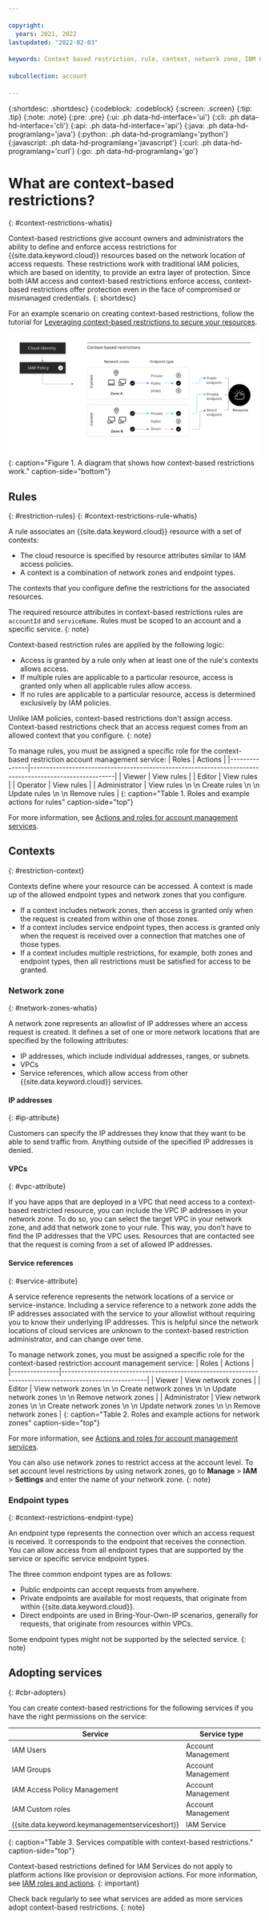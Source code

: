 ```yaml
---

copyright:
  years: 2021, 2022
lastupdated: "2022-02-03"

keywords: Context based restriction, rule, context, network zone, IBM Cloud restrictions, IBM Cloud context restriction, IBM Cloud access, access control, resource access, Cloud Foundry, endpoint type

subcollection: account

---
```


{:shortdesc: .shortdesc}
{:codeblock: .codeblock}
{:screen: .screen}
{:tip: .tip}
{:note: .note}
{:pre: .pre}
{:ui: .ph data-hd-interface='ui'}
{:cli: .ph data-hd-interface='cli'}
{:api: .ph data-hd-interface='api'}
{:java: .ph data-hd-programlang='java'}
{:python: .ph data-hd-programlang='python'}
{:javascript: .ph data-hd-programlang='javascript'}
{:curl: .ph data-hd-programlang='curl'}
{:go: .ph data-hd-programlang='go'}


# What are context-based restrictions?
{: #context-restrictions-whatis}

Context-based restrictions give account owners and administrators the ability to define and enforce access restrictions for {{site.data.keyword.cloud}} resources based on the network location of access requests. These restrictions work with traditional IAM policies, which are based on identity, to provide an extra layer of protection. Since both IAM access and context-based restrictions enforce access, context-based restrictions offer protection even in the face of compromised or mismanaged credentials.
{: shortdesc}

For an example scenario on creating context-based restrictions, follow the tutorial for [Leveraging context-based restrictions to secure your resources](/docs/account?topic=account-context-restrictions-tutorial).

![A diagram that shows how context-based restrictions work.](images/CBR-diagram.svg){: caption="Figure 1. A diagram that shows how context-based restrictions work." caption-side="bottom"}

## Rules
{: #restriction-rules}
{: #context-restrictions-rule-whatis}

A rule associates an {{site.data.keyword.cloud}} resource with a set of contexts: 
* The cloud resource is specified by resource attributes similar to IAM access policies.
* A context is a combination of network zones and endpoint types.

The contexts that you configure define the restrictions for the associated resources.

The required resource attributes in context-based restrictions rules are `accountId` and `serviceName`. Rules must be scoped to an account and a specific service.
{: note}

Context-based restriction rules are applied by the following logic:
* Access is granted by a rule only when at least one of the rule's contexts allows access.
* If multiple rules are applicable to a particular resource, access is granted only when all applicable rules allow access.
* If no rules are applicable to a particular resource, access is determined exclusively by IAM policies.

Unlike IAM policies, context-based restrictions don't assign access. Context-based restrictions check that an access request comes from an allowed context that you configure. 
{: note}

To manage rules, you must be assigned a specific role for the context-based restriction account management service: 
| Roles         | Actions                                                                                                |
|---------------|--------------------------------------------------------------------------------------------------------|
| Viewer        | View rules   |
| Editor        | View rules   |
| Operator      | View rules   |
| Administrator | View rules   \n  \n Create rules   \n  \n Update rules   \n  \n Remove rules  |
{: caption="Table 1. Roles and example actions for rules" caption-side="top"}

For more information, see [Actions and roles for account management services](/docs/account?topic=account-account-services&interface=ui).

## Contexts 
{: #restriction-context}

Contexts define where your resource can be accessed. A context is made up of the allowed endpoint types and network zones that you configure. 

* If a context includes network zones, then access is granted only when the request is created from within one of those zones.
* If a context includes service endpoint types, then access is granted only when the request is received over a connection that matches one of those types.
* If a context includes multiple restrictions, for example, both zones and endpoint types, then all restrictions must be satisfied for access to be granted.

### Network zone
{: #network-zones-whatis}

A network zone represents an allowlist of IP addresses where an access request is created. It defines a set of one or more network locations that are specified by the following attributes:
* IP addresses, which include individual addresses, ranges, or subnets.
* VPCs
* Service references, which allow access from other {{site.data.keyword.cloud}} services. 

#### IP addresses
{: #ip-attribute}

Customers can specify the IP addresses they know that they want to be able to send traffic from. Anything outside of the specified IP addresses is denied. 

#### VPCs
{: #vpc-attribute}

If you have apps that are deployed in a VPC that need access to a context-based restricted resource, you can include the VPC IP addresses in your network zone. To do so, you can select the target VPC in your network zone, and add that network zone to your rule. This way, you don’t have to find the IP addresses that the VPC uses. Resources that are contacted see that the request is coming from a set of allowed IP addresses.

#### Service references
{: #service-attribute}

A service reference represents the network locations of a service or service-instance. Including a service reference to a network zone adds the IP addresses associated with the service to your allowlist without requiring you to know their underlying IP addresses. This is helpful since the network locations of cloud services are unknown to the context-based restriction administrator, and can change over time.

To manage network zones, you must be assigned a specific role for the context-based restriction account management service: 
| Roles         | Actions                                                                                                |
|---------------|--------------------------------------------------------------------------------------------------------|
| Viewer        | View network zones                                               |
| Editor        | View network zones   \n  \n Create network zones   \n  \n Update network zones   \n  \n Remove network zones  |
| Administrator | View network zones   \n  \n Create network zones   \n  \n Update network zones   \n  \n Remove network zones  |
{: caption="Table 2. Roles and example actions for network zones" caption-side="top"}

For more information, see [Actions and roles for account management services](/docs/account?topic=account-account-services&interface=ui#account-management-actions-roles).

You can also use network zones to restrict access at the account level. To set account level restrictions by using network zones, go to **Manage** > **IAM** > **Settings** and enter the name of your network zone.
{: note}

### Endpoint types
{: #context-restrictions-endpint-type}

An endpoint type represents the connection over which an access request is received. It corresponds to the endpoint that receives the connection. You can allow access from all endpoint types that are supported by the service or specific service endpoint types.

The three common endpoint types are as follows:
* Public endpoints can accept requests from anywhere.
* Private endpoints are available for most requests, that originate from within {{site.data.keyword.cloud}}.
* Direct endpoints are used in Bring-Your-Own-IP scenarios, generally for requests, that originate from resources within VPCs.

Some endpoint types might not be supported by the selected service.
{: note}

## Adopting services
{: #cbr-adopters}

You can create context-based restrictions for the following services if you have the right permissions on the service:

| Service       | Service type |
|---------------|---------------|
| IAM Users  | Account Management |
| IAM Groups | Account Management |
| IAM Access Policy Management| Account Management |
| IAM Custom roles  | Account Management |
| {{site.data.keyword.keymanagementserviceshort}} | IAM Service |
{: caption="Table 3. Services compatible with context-based restrictions." caption-side="top"}

Context-based restrictions defined for IAM Services do not apply to platform actions like provision or deprovision actions. For more information, see [IAM roles and actions](/docs/account?topic=account-iam-service-roles-actions). 
{: important}

Check back regularly to see what services are added as more services adopt context-based restrictions.
{: note} 
